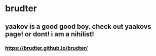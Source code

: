 # brudter

## yaakov is a good good boy. check out yaakovs page! or dont! i am a nihilist! 

### https://brudter.github.io/brudter/
